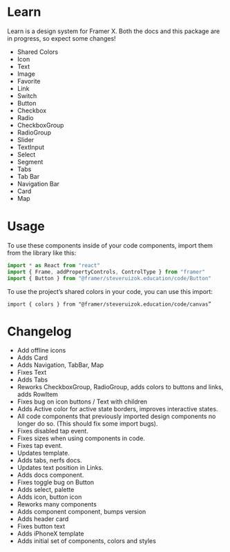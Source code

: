 # Learn

Learn is a design system for Framer X. Both the docs and this package are in progress, so expect some changes!

- Shared Colors
- Icon
- Text
- Image
- Favorite
- Link
- Switch
- Button
- Checkbox
- Radio
- CheckboxGroup
- RadioGroup
- Slider
- TextInput
- Select
- Segment
- Tabs
- Tab Bar
- Navigation Bar
- Card
- Map

# Usage

To use these components inside of your code components, import them from the library like this:

```jsx
import * as React from "react"
import { Frame, addPropertyControls, ControlType } from "framer"
import { Button } from "@framer/steveruizok.education/code/Button"
```

To use the project’s shared colors in your code, you can use this import:

```tsx
import { colors } from "@framer/steveruizok.education/code/canvas”
```

# Changelog

- Add offline icons
- Adds Card
- Adds Navigation, TabBar, Map
- Fixes Text
- Adds Tabs
- Reworks CheckboxGroup, RadioGroup, adds colors to buttons and links, adds RowItem
- Fixes bug on icon buttons / Text with children
- Adds Active color for active state borders, improves interactive states. 
- All code components that previously imported design components no longer do so. (This should fix some import bugs).
- Fixes disabled tap event.
- Fixes sizes when using components in code.
- Fixes tap event.
- Updates template.
- Adds tabs, nerfs docs.
- Updates text position in Links.
- Adds docs component.
- Fixes toggle bug on Button
- Adds select, palette
- Adds icon, button icon
- Reworks many components
- Adds component component, bumps version
- Adds header card
- Fixes button text
- Adds iPhoneX template
- Adds initial set of components, colors and styles